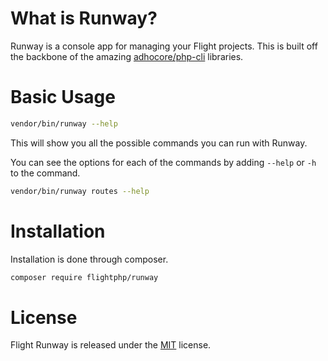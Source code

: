 # What is Runway?

Runway is a console app for managing your Flight projects. This is built off the backbone of the amazing [adhocore/php-cli](https://github.com/adhocore/php-cli) libraries. 

# Basic Usage

```bash
vendor/bin/runway --help
```

This will show you all the possible commands you can run with Runway.

You can see the options for each of the commands by adding `--help` or `-h` to the command.

```bash
vendor/bin/runway routes --help
```

# Installation

Installation is done through composer.

```bash
composer require flightphp/runway
```

# License

Flight Runway is released under the [MIT](http://docs.flightphp.com/license) license.
